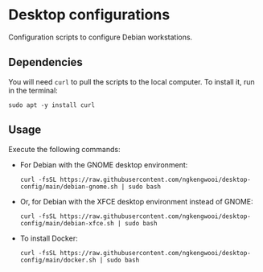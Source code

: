 # Desktop configurations

Configuration scripts to configure Debian workstations.

## Dependencies

You will need `curl` to pull the scripts to the local computer. To install it, run in the terminal: 

```
sudo apt -y install curl
```
## Usage

Execute the following commands:

- For Debian with the GNOME desktop environment:
  ```
  curl -fsSL https://raw.githubusercontent.com/ngkengwooi/desktop-config/main/debian-gnome.sh | sudo bash
  ```

- Or, for Debian with the XFCE desktop environment instead of GNOME:
  ```
  curl -fsSL https://raw.githubusercontent.com/ngkengwooi/desktop-config/main/debian-xfce.sh | sudo bash
  ```
- To install Docker:
  ```
  curl -fsSL https://raw.githubusercontent.com/ngkengwooi/desktop-config/main/docker.sh | sudo bash
  ```
